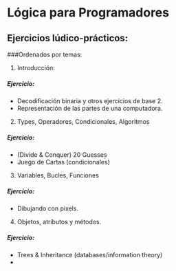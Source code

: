 Lógica para Programadores
=======================


Ejercicios lúdico-prácticos: 
---------------------------

###Ordenados por temas: 

1. Introducción:

##### Ejercicio: 
- Decodificación binaria y otros ejercicios de base 2. 
- Representación de las partes de una computadora. 

2. Types, Operadores, Condicionales, Algoritmos

##### Ejercicio: 
- (Divide & Conquer) 20 Guesses
- Juego de Cartas (condicionales)

3. Variables, Bucles, Funciones

##### Ejercicio: 
- Dibujando con pixels.

4. Objetos, atributos y métodos.

##### Ejercicio: 
- Trees & Inheritance (databases/information theory)
- 







